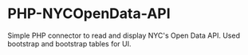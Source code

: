 # PHP-NYCOpenData-API
Simple PHP connector to read and display NYC's Open Data API.  Used bootstrap and bootstrap tables for UI.
